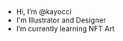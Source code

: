 -  Hi, I’m @kayocci
-  I'm Illustrator and Designer
-  I’m currently learning NFT Art


<!---
kayocci/kayocci is a ✨ special ✨ repository because its `README.md` (this file) appears on your GitHub profile.
You can click the Preview link to take a look at your changes.
--->
